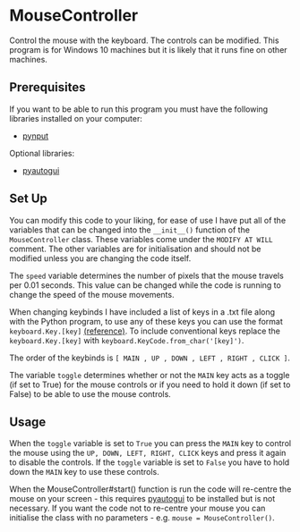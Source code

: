 # MouseController
Control the mouse with the keyboard. The controls can be modified. This program is for Windows 10 machines but it is likely that it runs fine on other machines.

<a name="requirements"></a>
## Prerequisites ##
If you want to be able to run this program you must have the following libraries installed on your computer:
- [pynput](https://pypi.org/project/pynput/)

Optional libraries:
- [pyautogui](https://pypi.org/project/PyAutoGUI/)

<a name="set-up"></a>
## Set Up ##
You can modify this code to your liking, for ease of use I have put all of the variables that can be changed into the `__init__()` function of the `MouseController` class. These variables come under the `MODIFY AT WILL` comment. The other variables are for initialisation and should not be modified unless you are changing the code itself.

The `speed` variable determines the number of pixels that the mouse travels per 0.01 seconds. This value can be changed while the code is running to change the speed of the mouse movements.

When changing keybinds I have included a list of keys in a .txt file along with the Python program, to use any of these keys you can use the format `keyboard.Key.[key]` [(reference)](https://pynput.readthedocs.io/en/latest/keyboard.html#pynput.keyboard.Key). To include conventional keys replace the `keyboard.Key.[key]` with `keyboard.KeyCode.from_char('[key]')`.

The order of the keybinds is `[ MAIN , UP , DOWN , LEFT , RIGHT , CLICK ]`.

The variable `toggle` determines whether or not the `MAIN` key acts as a toggle (if set to True) for the mouse controls or if you need to hold it down (if set to False) to be able to use the mouse controls. 

<a name="usage"></a>
## Usage ##
When the `toggle` variable is set to `True` you can press the `MAIN` key to control the mouse using the `UP, DOWN, LEFT, RIGHT, CLICK` keys and press it again to disable the controls. If the `toggle` variable is set to `False` you have to hold down the `MAIN` key to use these controls.

When the MouseController#start() function is run the code will re-centre the mouse on your screen - this requires [pyautogui](https://pypi.org/project/PyAutoGUI/) to be installed but is not necessary. If you want the code not to re-centre your mouse you can initialise the class with no parameters - e.g. `mouse = MouseController()`.
